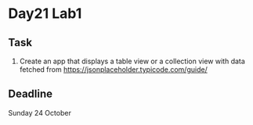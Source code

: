 # Day21 Lab1

## Task 
1. Create an app that displays a table view or a collection view with data fetched from https://jsonplaceholder.typicode.com/guide/

## Deadline
Sunday 24 October
